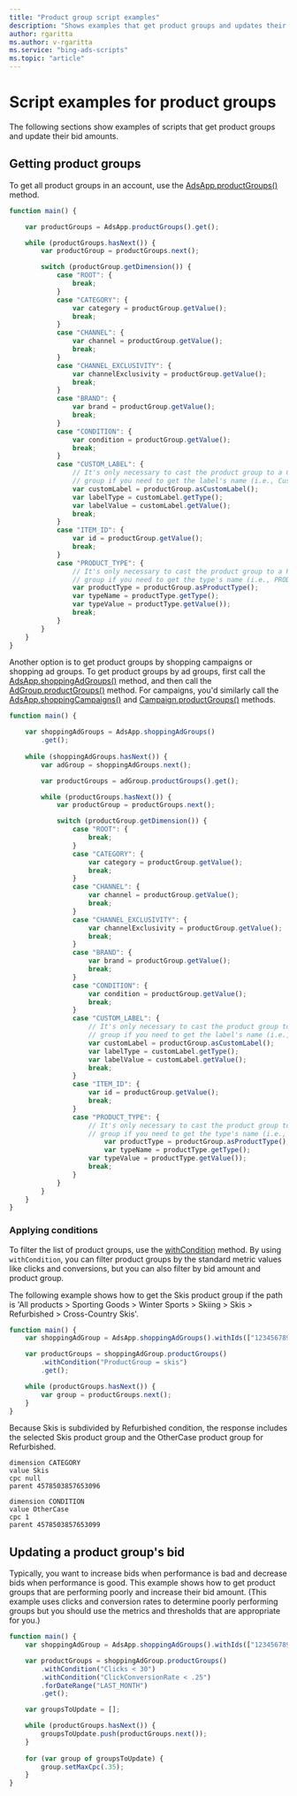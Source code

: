 ```yaml
---
title: "Product group script examples"
description: "Shows examples that get product groups and updates their bid amounts."
author: rgaritta
ms.author: v-rgaritta
ms.service: "bing-ads-scripts"
ms.topic: "article"
---
```


# Script examples for product groups

The following sections show examples of scripts that get product groups and update their bid amounts.

## Getting product groups

To get all product groups in an account, use the [AdsApp.productGroups()](../reference/AdsApp.md#productgroups) method. 

```javascript
function main() {

    var productGroups = AdsApp.productGroups().get();

    while (productGroups.hasNext()) {
        var productGroup = productGroups.next();

        switch (productGroup.getDimension()) {
            case "ROOT": {
                break;
            }
            case "CATEGORY": {
                var category = productGroup.getValue();
                break;
            }
            case "CHANNEL": {
                var channel = productGroup.getValue();
                break;
            }
            case "CHANNEL_EXCLUSIVITY": {
                var channelExclusivity = productGroup.getValue();
                break;
            }
            case "BRAND": {
                var brand = productGroup.getValue();
                break;
            }
            case "CONDITION": {
                var condition = productGroup.getValue();
                break;
            }
            case "CUSTOM_LABEL": {
                // It's only necessary to cast the product group to a CustomLabel product
                // group if you need to get the label's name (i.e., CustomLabel0).
                var customLabel = productGroup.asCustomLabel();
                var labelType = customLabel.getType();
                var labelValue = customLabel.getValue();
                break;
            }
            case "ITEM_ID": {
                var id = productGroup.getValue();
                break;
            }
            case "PRODUCT_TYPE": {
                // It's only necessary to cast the product group to a ProductType product
                // group if you need to get the type's name (i.e., PRODUCT_TYPE_1).
                var productType = productGroup.asProductType();
                var typeName = productType.getType();
                var typeValue = productType.getValue());
                break;
            }
        }
    }
}
```

Another option is to get product groups by shopping campaigns or shopping ad groups. To get product groups by ad groups, first call the [AdsApp.shoppingAdGroups()](../reference/AdsApp.md#shoppingadgroups) method, and then call the [AdGroup.productGroups()](../reference/AdGroup.md#productgroups) method. For campaigns, you'd similarly call the [AdsApp.shoppingCampaigns()](../reference/AdsApp.md#shoppingcampaigns) and [Campaign.productGroups()](../reference/Campaign.md#productgroups) methods. 


```javascript
function main() {

    var shoppingAdGroups = AdsApp.shoppingAdGroups()
        .get();  
    
    while (shoppingAdGroups.hasNext()) {
        var adGroup = shoppingAdGroups.next();

        var productGroups = adGroup.productGroups().get();

        while (productGroups.hasNext()) {
            var productGroup = productGroups.next();

            switch (productGroup.getDimension()) {
                case "ROOT": {
                    break;
                }
                case "CATEGORY": {
                    var category = productGroup.getValue();
                    break;
                }
                case "CHANNEL": {
                    var channel = productGroup.getValue();
                    break;
                }
                case "CHANNEL_EXCLUSIVITY": {
                    var channelExclusivity = productGroup.getValue();
                    break;
                }
                case "BRAND": {
                    var brand = productGroup.getValue();
                    break;
                }
                case "CONDITION": {
                    var condition = productGroup.getValue();
                    break;
                }
                case "CUSTOM_LABEL": {
                    // It's only necessary to cast the product group to a CustomLabel product
                    // group if you need to get the label's name (i.e., CustomLabel0).
                    var customLabel = productGroup.asCustomLabel();
                    var labelType = customLabel.getType();
                    var labelValue = customLabel.getValue();
                    break;
                }
                case "ITEM_ID": {
                    var id = productGroup.getValue();
                    break;
                }
                case "PRODUCT_TYPE": {
                    // It's only necessary to cast the product group to a ProductType product
                    // group if you need to get the type's name (i.e., PRODUCT_TYPE_1).
                        var productType = productGroup.asProductType();
                        var typeName = productType.getType();
                    var typeValue = productType.getValue());
                    break;
                }
            }
        }
    }
}
```

### Applying conditions

To filter the list of product groups, use the [withCondition](../reference/ProductGroupSelector.md#withcondition-string-condition-) method. By using `withCondition`, you can filter product groups by the standard metric values like clicks and conversions, but you can also filter by bid amount and product group.

The following example shows how to get the Skis product group if the path is 'All products > Sporting Goods > Winter Sports > Skiing > Skis > Refurbished > Cross-Country Skis'.

```javascript
function main() {
    var shoppingAdGroup = AdsApp.shoppingAdGroups().withIds(["123456789"]).get().next();

    var productGroups = shoppingAdGroup.productGroups()
        .withCondition("ProductGroup = skis")
        .get();

    while (productGroups.hasNext()) {
        var group = productGroups.next();
    }
}
```

Because Skis is subdivided by Refurbished condition, the response includes the selected Skis product group and the OtherCase product group for Refurbished.

```
dimension CATEGORY
value Skis
cpc null
parent 4578503857653096

dimension CONDITION
value OtherCase
cpc 1
parent 4578503857653099
```

## Updating a product group's bid

Typically, you want to increase bids when performance is bad and decrease bids when performance is good. This example shows how to get product groups that are performing poorly and increase their bid amount. (This example uses clicks and conversion rates to determine poorly performing groups but you should use the metrics and thresholds that are appropriate for you.)


```javascript
function main() {
    var shoppingAdGroup = AdsApp.shoppingAdGroups().withIds(["123456789"]).get().next();

    var productGroups = shoppingAdGroup.productGroups()
        .withCondition("Clicks < 30")
        .withCondition("ClickConversionRate < .25")
        .forDateRange("LAST_MONTH")
        .get();

    var groupsToUpdate = [];

    while (productGroups.hasNext()) {
        groupsToUpdate.push(productGroups.next());
    }
    
    for (var group of groupsToUpdate) {
        group.setMaxCpc(.35);
    }
}
```
